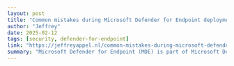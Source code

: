 ```yaml
---
layout: post
title: "Common mistakes during Microsoft Defender for Endpoint deployments"
author: "Jeffrey"
date: 2025-02-12
tags: [security, defender-for-endpoint]
link: "https://jeffreyappel.nl/common-mistakes-during-microsoft-defender-for-endpoint-deployments/"
summary: "Microsoft Defender for Endpoint (MDE) is part of Microsoft Defender XDR and can be deployed via multiple configurations. During my experience with the product, I deployed/ reviewed and evaluated ma..."
---
```


